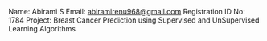 Name: Abirami S
Email: abiramirenu968@gmail.com
Registration ID No: 1784
Project: Breast Cancer Prediction using Supervised and UnSupervised Learning Algorithms
